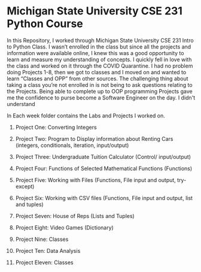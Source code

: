 
# Michigan State University CSE 231 Python Course

In this Repository, I worked through Michigan State University CSE 231 Intro to Python Class. I wasn’t enrolled in the class but since all the projects and information were available online, I knew this was a good opportunity to learn and measure my understanding of concepts. I quickly fell in love with the class and worked on it through the COVID Quarantine. I had no problem doing Projects 1-8, then we got to classes and I moved on and wanted to learn “Classes and OPP” from other sources. The challenging thing about taking a class you’re not enrolled in is not being to ask questions relating to the Projects. Being able to complete up to OOP programming Projects gave me the confidence to purse become a Software Engineer on the day. I didn't understand 


In Each week folder contains the Labs and Projects I worked on. 


1.	Project One: Converting Integers

2.	Project Two: Program to Display information about Renting Cars (integers, conditionals, iteration, input/output)

3.	Project Three: Undergraduate Tuition Calculator (Control/ input/output)

4.	Project Four: Functions of Selected Mathematical Functions (Functions)


5.	Project Five: Working with Files (Functions, File input and output, try-except)

6.	Project Six: Working with CSV files (Functions, File input and output, list and tuples)


7.	Project Seven:  House of Reps (Lists and Tuples)

8.	Project Eight: Video Games (Dictionary)


9.	Project Nine: Classes
10.	Project Ten: Data Analysis
11.	Project Eleven: Classes
